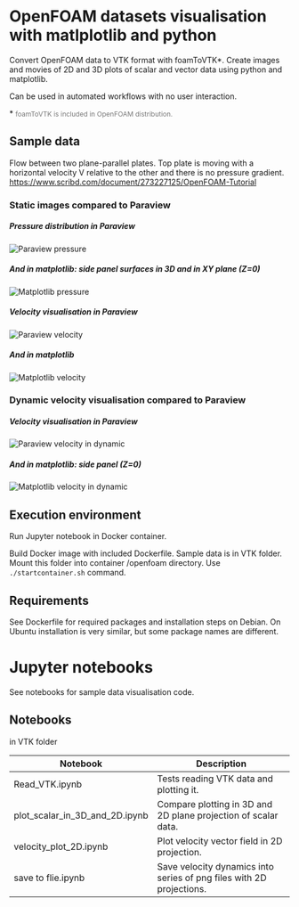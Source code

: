 # OpenFOAM datasets visualisation with matlplotlib and python
 
Convert OpenFOAM data to VTK format with foamToVTK*. Create images and movies of 2D and 3D plots of scalar and vector data using python and matplotlib.

Can be used in automated workflows with no user interaction.

\* <span style="font-size:9pt;color:#777;">foamToVTK is included in OpenFOAM distribution.</span>

## Sample data
Flow between two plane-parallel plates. Top plate is moving with a horizontal velocity V relative to the other and there is 
no pressure gradient.
https://www.scribd.com/document/273227125/OpenFOAM-Tutorial

### Static images compared to Paraview

##### Pressure distribution in Paraview
![Paraview pressure](sample_images/paraview_p1.png "Paraview pressure ")

##### And in matplotlib: side panel surfaces in 3D and in XY plane (Z=0)
![Matplotlib pressure](sample_images/vtk_p1.png "Matplotlib pressure ")

##### Velocity visualisation in Paraview
![Paraview velocity](sample_images/paraview_U1.png "Paraview velocity")

##### And in matplotlib
![Matplotlib velocity](sample_images/vtk_U1.png "Matplotlib velocity")

### Dynamic velocity visualisation compared to Paraview

##### Velocity visualisation in Paraview
![Paraview velocity in dynamic](sample_images/paraview_velocity.gif "Paraview velocity")

##### And in matplotlib: side panel (Z=0)
![Matplotlib velocity in dynamic](sample_images/out.gif "Matplotlib velocity")

## Execution environment 

Run Jupyter notebook in Docker container.

Build Docker image with included Dockerfile.
Sample data is in VTK folder. Mount this folder into container /openfoam directory. Use `./startcontainer.sh` command.

## Requirements

See Dockerfile for required packages and installation steps on Debian. On Ubuntu installation is very similar, but some package names are different.

# Jupyter notebooks

See notebooks for sample data visualisation code.

## Notebooks

in VTK folder

Notebook | Description
--- | ---
Read_VTK.ipynb | Tests reading VTK data and plotting it.
plot_scalar_in_3D_and_2D.ipynb | Compare plotting in 3D and 2D plane projection of scalar data.
velocity_plot_2D.ipynb | Plot velocity vector field in 2D projection.
save to flie.ipynb | Save velocity dynamics into series of png files with 2D projections.




